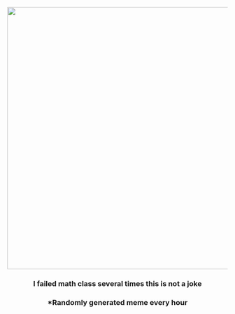 <p align="center">
        <img src="https://i.redd.it/merquobvn4t81.gif" width="600" height="600">
        </p>
        <h3 align="center">I failed math class several times this is not a joke</h3>
        <h3 align="center">*Randomly generated meme every hour</h3>
    